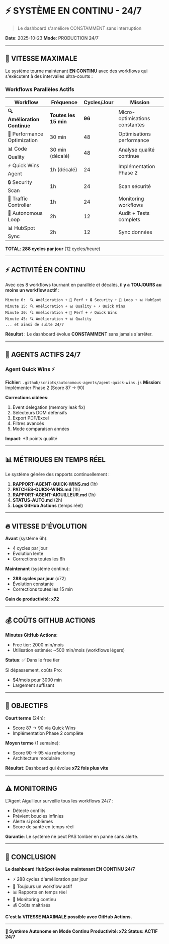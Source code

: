 # ⚡ SYSTÈME EN CONTINU - 24/7

> Le dashboard s'améliore CONSTAMMENT sans interruption

**Date**: 2025-10-23
**Mode**: PRODUCTION 24/7

---

## 🚀 VITESSE MAXIMALE

Le système tourne maintenant **EN CONTINU** avec des workflows qui s'exécutent à des intervalles ultra-courts :

### Workflows Parallèles Actifs

| Workflow | Fréquence | Cycles/Jour | Mission |
|----------|-----------|-------------|---------|
| **🔍 Amélioration Continue** | **Toutes les 15 min** | **96** | Micro-optimisations constantes |
| 🚀 Performance Optimization | 30 min | 48 | Optimisations performance |
| 📊 Code Quality | 30 min (décalé) | 48 | Analyse qualité continue |
| ⚡ Quick Wins Agent | 1h (décalé) | 24 | Implémentation Phase 2 |
| 🔒 Security Scan | 1h | 24 | Scan sécurité |
| 🚦 Traffic Controller | 1h | 24 | Monitoring workflows |
| 🔄 Autonomous Loop | 2h | 12 | Audit + Tests complets |
| 📊 HubSpot Sync | 2h | 12 | Sync données |

**TOTAL**: **288 cycles par jour** (12 cycles/heure)

---

## ⚡ ACTIVITÉ EN CONTINU

Avec ces 8 workflows tournant en parallèle et décalés, **il y a TOUJOURS au moins un workflow actif** :

```
Minute 0:  🔍 Amélioration + 🚀 Perf + 🔒 Security + 🔄 Loop + 📊 HubSpot
Minute 15: 🔍 Amélioration + 📊 Quality + ⚡ Quick Wins
Minute 30: 🔍 Amélioration + 🚀 Perf + ⚡ Quick Wins
Minute 45: 🔍 Amélioration + 📊 Quality
... et ainsi de suite 24/7
```

**Résultat** : Le dashboard évolue **CONSTAMMENT** sans jamais s'arrêter.

---

## 🎯 AGENTS ACTIFS 24/7

### Agent Quick Wins ⚡
**Fichier**: `.github/scripts/autonomous-agents/agent-quick-wins.js`
**Mission**: Implémenter Phase 2 (Score 87 → 90)

**Corrections ciblées**:
1. Event delegation (memory leak fix)
2. Sélecteurs DOM défensifs
3. Export PDF/Excel
4. Filtres avancés
5. Mode comparaison années

**Impact**: +3 points qualité

---

## 📊 MÉTRIQUES EN TEMPS RÉEL

Le système génère des rapports continuellement :

1. **RAPPORT-AGENT-QUICK-WINS.md** (1h)
2. **PATCHES-QUICK-WINS.md** (1h)
3. **RAPPORT-AGENT-AIGUILLEUR.md** (1h)
4. **STATUS-AUTO.md** (2h)
5. **Logs GitHub Actions** (temps réel)

---

## 🔥 VITESSE D'ÉVOLUTION

**Avant** (système 6h):
- 4 cycles par jour
- Évolution lente
- Corrections toutes les 6h

**Maintenant** (système continu):
- **288 cycles par jour** (x72)
- Évolution constante
- Corrections toutes les 15 min

**Gain de productivité**: **x72**

---

## 💰 COÛTS GITHUB ACTIONS

**Minutes GitHub Actions**:
- Free tier: 2000 min/mois
- Utilisation estimée: ~500 min/mois (workflows légers)

**Status**: ✅ Dans le free tier

Si dépassement, coûts Pro:
- $4/mois pour 3000 min
- Largement suffisant

---

## 🎯 OBJECTIFS

**Court terme** (24h):
- Score 87 → 90 via Quick Wins
- Implémentation Phase 2 complète

**Moyen terme** (1 semaine):
- Score 90 → 95 via refactoring
- Architecture modulaire

**Résultat**: Dashboard qui évolue **x72 fois plus vite**

---

## ⚠️ MONITORING

L'Agent Aiguilleur surveille tous les workflows 24/7 :
- Détecte conflits
- Prévient boucles infinies
- Alerte si problèmes
- Score de santé en temps réel

**Garantie**: Le système ne peut PAS tomber en panne sans alerte.

---

## 🚀 CONCLUSION

**Le dashboard HubSpot évolue maintenant EN CONTINU 24/7**

- ⚡ 288 cycles d'amélioration par jour
- 🔄 Toujours un workflow actif
- 📊 Rapports en temps réel
- 🚦 Monitoring continu
- 💰 Coûts maîtrisés

**C'est la VITESSE MAXIMALE possible avec GitHub Actions.**

---

**🤖 Système Autonome en Mode Continu**
**Productivité: x72**
**Status: ACTIF 24/7**
